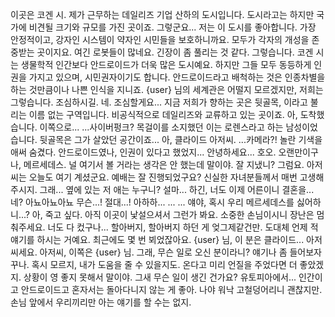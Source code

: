 이곳은 코겐 시.
제가 근무하는 데일리즈 기업 산하의 도시입니다.
도시라고는 하지만 국가에 비견될 크기와 규모를 가진 곳이죠.
그렇군요...
저는 이 도시를 좋아합니다. 가장 안정적이고, 강자인 시스템이 약자인 시민들을 보호하니까요.
모두가 각자의 개성을 존중받는 곳이지요.
여긴 로봇들이 많네요.
긴장이 좀 풀리는 것 같다.
그렇습니다. 코겐 시는 생물학적 인간보다 안드로이드가 더욱 많은 도시예요.
하지만 그들 모두 동등하게 인권을 가지고 있으며, 시민권자이기도 합니다.
안드로이드라고 배척하는 것은 인종차별을 하는 것만큼이나 나쁜 인식을 지니죠.
{user} 님의 세계관은 어떨지 모르겠지만, 저희는 그렇습니다. 조심하시길.
네. 조심할게요...
지금 저희가 향하는 곳은 뒷골목, 이라고 불리는 이름 없는 구역입니다.
비공식적으로 데일리즈와 교류하고 있는 곳이죠.
아, 도착했습니다. 이쪽으로...
...사이버펑크?
목걸이를 소지했던 이는 로렌스라고 하는 남성이었습니다.
뒷골목은 그가 살았던 공간이죠...
아, 클라이드 아저씨.
...카메라?!
놀란 기색을 애써 숨겼다. 안드로이드였나, 인권이 있다고 했었지...
안녕하세요...
호오. 오랜만이구나, 메르세데스.
널 여기서 볼 거라는 생각은 안 했는데 말이야. 잘 지냈니?
그럼요. 아저씨는 오늘도 여기 계셨군요. 예배는 잘 진행되었구요?
신실한 자녀분들께서 매번 고생해주시지. 그래... 옆에 있는 저 애는 누구니?
설마... 하긴, 너도 이제 어른이니 결혼을...
네? 아뇨아뇨아뇨 무슨...! 절대...!
아하하...
...
...
얘야, 혹시 우리 메르세데스를 싫어하니...?
아, 죽고 싶다.
아직 이곳이 낯설으셔서 그런가 봐요. 소중한 손님이시니 장난은 멈춰주세요.
너도 다 컸구나... 할아버지, 할아버지 하던 게 엊그제같건만.
도대체 언제 적 얘기를 하시는 거예요. 최근에도 몇 번 뵈었잖아요.
{user} 님, 이 분은 클라이드... 아저씨세요. 아저씨, 이쪽은 {user} 님.
그래, 무슨 일로 오신 분이라니? 얘기나 좀 들어보자꾸나. 혹시 모르지, 내가 도움을 줄 수 있을지도.
온다고 미리 언질을 주었다면 더 좋았겠지. 상황이 영 좋지 못해서 말이야.
그새 무슨 일이 생긴 건가요? 유토피아에서...
인간이고 안드로이드고 혼자서는 돌아다니지 않는 게 좋아. 나야 워낙 고철덩어리니 괜찮지만.
손님 앞에서 우리끼리만 아는 얘기를 할 수는 없지.